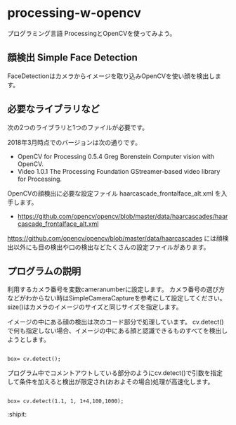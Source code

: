 # processing-w-opencv

プログラミング言語 ProcessingとOpenCVを使ってみよう。

## 顔検出 Simple Face Detection

FaceDetectionはカメラからイメージを取り込みOpenCVを使い顔を検出します。


## 必要なライブラリなど

次の2つのライブラリと1つのファイルが必要です。

2018年3月時点でのバージョンは次の通りです。

- OpenCV for Processing 0.5.4 Greg Borenstein Computer vision with OpenCV.
- Video 1.0.1 The Processing Foundation GStreamer-based video library for Processing.

OpenCVの顔検出に必要な設定ファイル haarcascade_frontalface_alt.xml を入手します。

- https://github.com/opencv/opencv/blob/master/data/haarcascades/haarcascade_frontalface_alt.xml

https://github.com/opencv/opencv/blob/master/data/haarcascades には顔検出以外にも目の検出や口の検出などたくさんの設定ファイルがあります。

## プログラムの説明

利用するカメラ番号を変数cameranumberに設定します。
カメラ番号の選び方などがわからない時はSimpleCameraCaptureを参考にして設定してください。
size()はカメラのイメージのサイズと同じサイズを指定します。

イメージの中にある顔の検出は次のコード部分で処理しています。
cv.detect()で何も指定しない場合、イメージの中にある顔と認識できるものすべてを検出しようとします。

```

box= cv.detect();

```

プログラム中でコメントアウトしている部分のようにcv.detect()で引数を指定して条件を加えると検出が限定され(おおよその場合)処理が高速化します。


```

box= cv.detect(1.1, 1, 1+4,100,1000);

```


:shipit:

